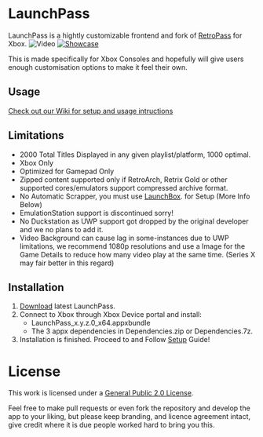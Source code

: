 # LaunchPass
LaunchPass is a hightly customizable frontend and fork of [RetroPass](https://github.com/retropassdev/RetroPass) for Xbox.
![Video](https://github.com/Misunderstood-Wookiee/LaunchPass/blob/e55c515e3d5e9385093a306142e1ab50302d9f97/Docs/LaunchPass.webp)
[![Showcase](https://github.com/Misunderstood-Wookiee/LaunchPass/blob/173fc46d795b28ca138c553bbb393205f00be7d8/Docs/Screenshot%202023-04-22%20021815.png)](https://www.youtube.com/watch?v=Ox-JfUBo9as)


This is made specifically for Xbox Consoles and hopefully will give users enough customisation options to make it feel their own. 
## Usage
[Check out our Wiki for setup and usage intructions](https://github.com/Misunderstood-Wookiee/LaunchPass/wiki)


## Limitations
 - 2000 Total Titles Displayed in any given playlist/platform, 1000 optimal.
 - Xbox Only
 - Optimized for Gamepad Only
 - Zipped content supported only if RetroArch, Retrix Gold or other supported cores/emulators support compressed archive format.
 - No Automatic Scrapper, you must use [LaunchBox](https://www.launchbox-app.com). for Setup (More Info Below)
 - EmulationStation support is discontinued sorry!
 - No Duckstation as UWP support got dropped by the original developer and we no plans to add it.
 - Video Background can cause lag in some-instances due to UWP limitations, we recommend 1080p resolutions and use a Image for the Game Details to reduce how many video play at the same time. (Series X may fair better in this regard)
  
## Installation
 1. [Download](../../releases/) latest LaunchPass.
 2. Connect to Xbox through Xbox Device portal and install:
	- LaunchPass_x.y.z.0_x64.appxbundle
	- The 3 appx dependencies in Dependencies.zip or Dependencies.7z.
3. Installation is finished. Proceed to and Follow [Setup](https://github.com/Misunderstood-Wookiee/LaunchPass/wiki/Basic-Usage) Guide!


# License
This work is licensed under a
[General Public 2.0 License](https://github.com/Misunderstood-Wookiee/LaunchPass/blob/Release/LICENSE.txt).

Feel free to make pull requests or even fork the repository and develop the app to your liking, but please keep branding, and licence agreement intact, give credit where it is due people worked hard to bring you this.
